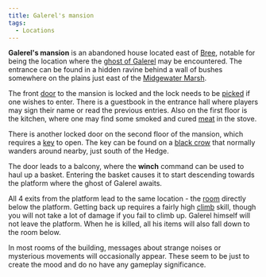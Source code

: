 ```yaml
---
title: Galerel's mansion
tags:
  - Locations
---
```

**Galerel's mansion** is an abandoned house located east of
[Bree](Bree "wikilink"), notable for being the location where the [ghost
of Galerel](ghost_of_Galerel "wikilink") may be encountered. The
entrance can be found in a hidden ravine behind a wall of bushes
somewhere on the plains just east of the [Midgewater
Marsh](Midgewater_Marsh "wikilink").

The front [door](door "wikilink") to the mansion is locked and the lock
needs to be [picked](pick "wikilink") if one wishes to enter. There is a
guestbook in the entrance hall where players may sign their name or read
the previous entries. Also on the first floor is the kitchen, where one
may find some smoked and cured [meat](meat "wikilink") in the stove.

There is another locked door on the second floor of the mansion, which
requires a [key](tinted_brass_key "wikilink") to open. The key can be
found on a [black crow](black_crow "wikilink") that normally wanders
around nearby, just south of the Hedge.

The door leads to a balcony, where the **winch** command can be used to
haul up a basket. Entering the basket causes it to start descending
towards the platform where the ghost of Galerel awaits.

All 4 exits from the platform lead to the same location - the
[room](room "wikilink") directly below the platform. Getting back up
requires a fairly high [climb](climb "wikilink") skill, though you will
not take a lot of damage if you fail to climb up. Galerel himself will
not leave the platform. When he is killed, all his items will also fall
down to the room below.

In most rooms of the building, messages about strange noises or
mysterious movements will occasionally appear. These seem to be just to
create the mood and do no have any gameplay significance.
